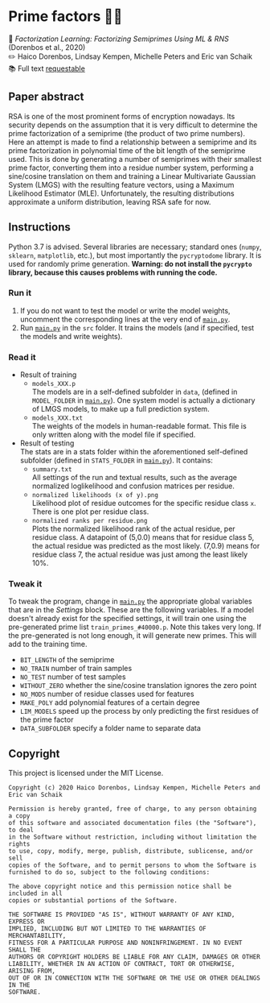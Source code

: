 # Prime factors :1234::crystal_ball:

:page_facing_up: _Factorization Learning: Factorizing Semiprimes Using ML & RNS_ (Dorenbos et al., 2020)  
:pencil2: Haico Dorenbos, Lindsay Kempen, Michelle Peters and Eric van Schaik  
:books: Full text [requestable](mailto:research@linths.com)

## Paper abstract

RSA is one of the most prominent forms of encryption nowadays. Its security depends on the assumption that it is very difficult to determine the prime factorization of a semiprime (the product of two prime numbers). Here an attempt is made to find a relationship between a semiprime and its prime factorization in polynomial time of the bit length of the semiprime used. This is done by generating a number of semiprimes with their smallest prime factor, converting them into a residue number system, performing a sine/cosine translation on them and training a Linear Multivariate Gaussian System (LMGS) with the resulting feature vectors, using a Maximum Likelihood Estimator (MLE). Unfortunately, the resulting distributions approximate a uniform distribution, leaving RSA safe for now.

## Instructions

Python 3.7 is advised. Several libraries are necessary; standard ones (`numpy`, `sklearn`, `matplotlib`, etc.), but most importantly the `pycryptodome` library. It is used for randomly prime generation. **Warning: do not install the `pycrypto` library, because this causes problems with running the code.**
### Run it

1. If you do not want to test the model or write the model weights, uncomment the corresponding lines at the very end of [`main.py`](src/main.py).
2. Run [`main.py`](src/main.py) in the `src` folder. It trains the models (and if specified, test the models and write weights).

### Read it

* Result of training  
  * `models_XXX.p`  
  The models are in a self-defined subfolder in `data`, (defined in `MODEL_FOLDER` in [`main.py`](src/main.py)). One system model is actually a dictionary of LMGS models, to make up a full prediction system.
  * `models_XXX.txt`  
  The weights of the models in human-readable format. This file is only written along with the model file if specified.
* Result of testing  
The stats are in a stats folder within the aforementioned self-defined subfolder (defined in `STATS_FOLDER` in [`main.py`](src/main.py)). It contains:
  * `summary.txt`  
  All settings of the run and textual results, such as the average normalized loglikelihood and confusion matrices per residue.
  * `normalized likelihoods (x of y).png`  
  Likelihood plot of residue outcomes for the specific residue class `x`. There is one plot per residue class.
  * `normalized ranks per residue.png`  
  Plots the normalized likelihood rank of the actual residue, per residue class. A datapoint of (5,0.0) means that for residue class 5, the actual residue was predicted as the most likely. (7,0.9) means for residue class 7, the actual residue was just among the least likely 10%.

### Tweak it

To tweak the program, change in [`main.py`](src/main.py) the appropriate global variables that are in the _Settings_ block. These are the following variables. If a model doesn't already exist for the specified settings, it will train one using the pre-generated prime list `train_primes_#40000.p`. Note this takes very long. If the pre-generated is not long enough, it will generate new primes. This will add to the training time.

* `BIT_LENGTH` of the semiprime
* `NO_TRAIN` number of train samples
* `NO_TEST` number of test samples
* `WITHOUT_ZERO` whether the sine/cosine translation ignores the zero point
* `NO_MODS` number of residue classes used for features
* `MAKE_POLY` add polynomial features of a certain degree
* `LIM_MODELS` speed up the process by only predicting the first residues of the prime factor
* `DATA_SUBFOLDER` specify a folder name to separate data

## Copyright

This project is licensed under the MIT License.

```
Copyright (c) 2020 Haico Dorenbos, Lindsay Kempen, Michelle Peters and Eric van Schaik

Permission is hereby granted, free of charge, to any person obtaining a copy
of this software and associated documentation files (the "Software"), to deal
in the Software without restriction, including without limitation the rights
to use, copy, modify, merge, publish, distribute, sublicense, and/or sell
copies of the Software, and to permit persons to whom the Software is
furnished to do so, subject to the following conditions:

The above copyright notice and this permission notice shall be included in all
copies or substantial portions of the Software.

THE SOFTWARE IS PROVIDED "AS IS", WITHOUT WARRANTY OF ANY KIND, EXPRESS OR
IMPLIED, INCLUDING BUT NOT LIMITED TO THE WARRANTIES OF MERCHANTABILITY,
FITNESS FOR A PARTICULAR PURPOSE AND NONINFRINGEMENT. IN NO EVENT SHALL THE
AUTHORS OR COPYRIGHT HOLDERS BE LIABLE FOR ANY CLAIM, DAMAGES OR OTHER
LIABILITY, WHETHER IN AN ACTION OF CONTRACT, TORT OR OTHERWISE, ARISING FROM,
OUT OF OR IN CONNECTION WITH THE SOFTWARE OR THE USE OR OTHER DEALINGS IN THE
SOFTWARE.
```
